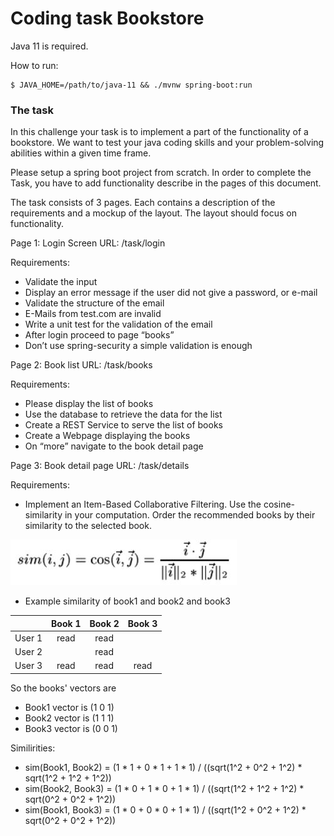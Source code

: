 # Coding task Bookstore

Java 11 is required.

How to run:
```
$ JAVA_HOME=/path/to/java-11 && ./mvnw spring-boot:run
```

### The task
In this challenge your task is to implement a part of the functionality of a bookstore. We want to test
your java coding skills and your problem-solving abilities within a given time frame.

Please setup a spring boot project from scratch. In order to complete the Task, you have to add
functionality describe in the pages of this document. 

The task consists of 3 pages. Each contains a description of the requirements and a mockup of the
layout. The layout should focus on functionality.

Page 1: Login Screen URL: /task/login

Requirements:
- Validate the input
- Display an error message if the user did not give a password, or e-mail
- Validate the structure of the email
- E-Mails from test.com are invalid
- Write a unit test for the validation of the email
- After login proceed to page “books”
- Don’t use spring-security a simple validation is enough

Page 2: Book list URL: /task/books

Requirements:
- Please display the list of books
- Use the database to retrieve the data for the list
- Create a REST Service to serve the list of books
- Create a Webpage displaying the books
- On “more” navigate to the book detail page

Page 3: Book detail page URL: /task/details

Requirements:
- Implement an Item-Based Collaborative Filtering. Use the cosine-similarity in your computation.
Order the recommended books by their similarity to the selected book.

![alt text](https://github.com/deshaion/coding_task_bookstore/blob/master/images/simFormula.JPG)

- Example similarity of book1 and book2 and book3

| |Book 1|Book 2|Book 3|
| --- |:-------------:|:-----:|:---:|
| User 1 | read | read | |
| User 2 | | read | |
| User 3 | read |read|read|

So the books' vectors are
* Book1 vector is (1 0 1)
* Book2 vector is (1 1 1)
* Book3 vector is (0 0 1)

Similirities:
* sim(Book1, Book2) = (1 * 1 + 0 * 1 + 1 * 1) / ((sqrt(1^2 + 0^2 + 1^2) * sqrt(1^2 + 1^2 + 1^2))
* sim(Book2, Book3) = (1 * 0 + 1 * 0 + 1 * 1) / ((sqrt(1^2 + 1^2 + 1^2) * sqrt(0^2 + 0^2 + 1^2))
* sim(Book1, Book3) = (1 * 0 + 0 * 0 + 1 * 1) / ((sqrt(1^2 + 0^2 + 1^2) * sqrt(0^2 + 0^2 + 1^2))

